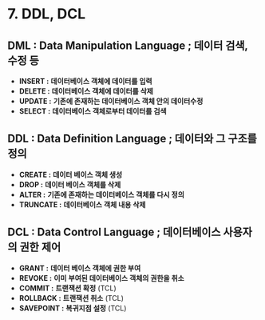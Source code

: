 # 7. DDL, DCL

## **DML  :  Data Manipulation Language ;** **데이터 검색, 수정 등**

* **INSERT :** **데이터베이스 객체에 데이터를 입력**
* **DELETE :** **데이터베이스 객체에 데이터를 삭제**
* **UPDATE :** **기존에 존재하는 데이터베이스 객체 안의 데이터수정**
* **SELECT :** **데이터베이스 객체로부터 데이터를 검색**

## **DDL  :  Data Definition Language ;** **데이터와 그 구조를 정의**

* **CREATE :** **데이터 베이스 객체 생성**
* **DROP :** **데이터 베이스 객체를 삭제**
* **ALTER :** **기존에 존재하는 데이터베이스 객체를 다시 정의**
* **TRUNCATE :** **데이터베이스 객체 내용 삭제**

## **DCL  :  Data Control Language ;** **데이터베이스 사용자의 권한 제어**

* **GRANT :** **데이터 베이스 객체에 권한 부여**
* **REVOKE :** **이미 부여된 데이터베이스 객체의 권한을 취소**
* **COMMIT :** **트랜잭션 확정** \(TCL\)
* **ROLLBACK :** **트랜잭션 취소** \(TCL\)
* **SAVEPOINT :** **복귀지점 설정** \(TCL\)

